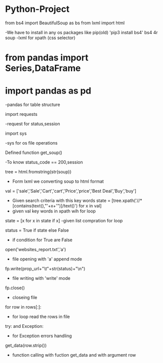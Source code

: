 # Python-Project

from bs4 import BeautifulSoup as bs
from lxml import html

-We have to install in any os packages like pip(old) 'pip3 install bs4' 
bs4 4r soup
-lxml for xpath (css selector)

# from pandas import Series,DataFrame
# import pandas as pd

-pandas for table structure

import requests 

-request for status,session

import sys

-sys for  os file operations

Defined function get_soup()

-To know status_code == 200,session

tree = html.fromstring(str(soup))
- Form lxml we converting soup to html format

val = ['sale','Sale','Cart','cart','Price','price','Best Deal','Buy','buy']
- Given search criteria with this key words 
state = [tree.xpath('//*[contains(text(),"'+x+'")]/text()')  for x in  val]
- given val key words in xpath wih for loop

state = [x for x in state if x]
-given list compration for loop

status = True if state else False
- if condition for True are False

open('websites_report.txt','a')
- file opening with 'a' append mode

fp.write(prop_url+"\t"+str(status)+"\n")   
- file writing with 'write'  mode

fp.close() 
 - closeing file  
 
for row in rows[:]:
- for loop read the rows in file

try: and Exception:
- for Exception errors handling

get_data(row.strip())
- function calling with fuction get_data and with argument row






